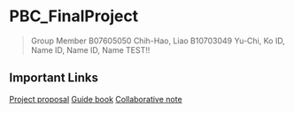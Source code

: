 # PBC_FinalProject

> Group Member
> B07605050 Chih-Hao, Liao
> B10703049 Yu-Chi, Ko
> ID, Name
> ID, Name
> ID, Name
>TEST!!


## Important Links
[Project proposal](https://hackmd.io/@Codeamon/PBC)
[Guide book](https://hackmd.io/@Codeamon/PBC_FinalProject)
[Collaborative note](https://hackmd.io/k3LG5BsgSYyoEIxbgCZDrQ?view)

